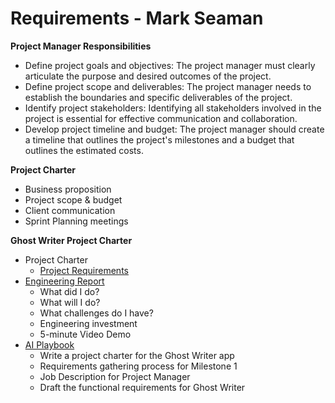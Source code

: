 # Requirements - Mark Seaman

**Project Manager Responsibilities**

* Define project goals and objectives: The project manager must clearly articulate the purpose and desired outcomes of the project.
* Define project scope and deliverables: The project manager needs to establish the boundaries and specific deliverables of the project.
* Identify project stakeholders: Identifying all stakeholders involved in the project is essential for effective communication and collaboration.
* Develop project timeline and budget: The project manager should create a timeline that outlines the project's milestones and a budget that outlines the estimated costs.

**Project Charter**

- Business proposition
- Project scope & budget
- Client communication
- Sprint Planning meetings

**Ghost Writer Project Charter**

* Project Charter
    * [Project Requirements](Requirements.md)
* [Engineering Report](Report.md)
    * What did I do?
    * What will I do?
    * What challenges do I have?
    * Engineering investment
    * 5-minute Video Demo
* [AI Playbook](AI.md)
    * Write a project charter for the Ghost Writer app
    * Requirements gathering process for Milestone 1
    * Job Description for Project Manager
    * Draft the functional requirements for Ghost Writer

